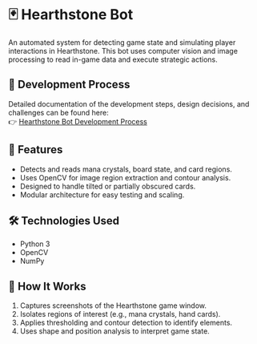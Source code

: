# 🃏 Hearthstone Bot

An automated system for detecting game state and simulating player interactions in Hearthstone. This bot uses computer vision and image processing to read in-game data and execute strategic actions.

## 📄 Development Process

Detailed documentation of the development steps, design decisions, and challenges can be found here:  
👉 [Hearthstone Bot Development Process](https://docs.google.com/document/d/1F02ZN9schgOm8mOwWUKTzamb2eIfqOuHPYmD4_-tSNw/edit?usp=sharing)

## 🚀 Features

- Detects and reads mana crystals, board state, and card regions.
- Uses OpenCV for image region extraction and contour analysis.
- Designed to handle tilted or partially obscured cards.
- Modular architecture for easy testing and scaling.

## 🛠️ Technologies Used

- Python 3
- OpenCV
- NumPy

## 🧠 How It Works

1. Captures screenshots of the Hearthstone game window.
2. Isolates regions of interest (e.g., mana crystals, hand cards).
3. Applies thresholding and contour detection to identify elements.
4. Uses shape and position analysis to interpret game state.
